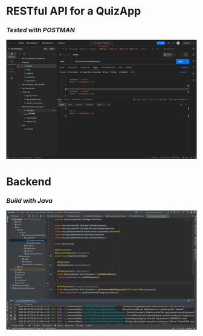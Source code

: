 # RESTful API for a QuizApp
### ___Tested with POSTMAN___

<img src="https://github.com/Innocentsax/REST_APIs_and_RESTful_API/blob/main/QuizApp/Screenshot%202023-08-12%20at%2011.39.08%20PM.png">

# Backend 
### ___Build with Java___

<img src="https://github.com/Innocentsax/REST_APIs_and_RESTful_API/blob/main/QuizApp/Screenshot%202023-08-12%20at%2011.38.14%20PM.png">
